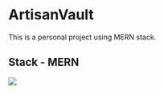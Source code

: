 # ArtisanVault
This is a personal project using MERN stack.

<h2>Stack - MERN</h2>
<p>
  <a href="https://skillicons.dev">
    <img src="https://skillicons.dev/icons?i=mongodb, express, react, nodejs" />
  </a>
</p>

